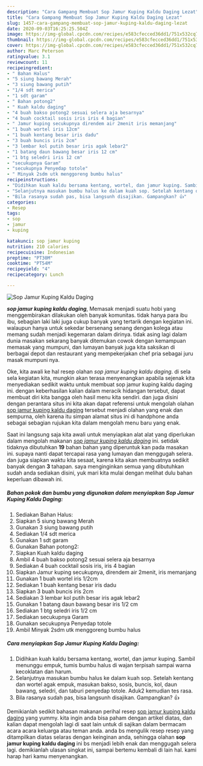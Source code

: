 ```yaml
---
description: "Cara Gampang Membuat Sop Jamur Kuping Kaldu Daging Lezat"
title: "Cara Gampang Membuat Sop Jamur Kuping Kaldu Daging Lezat"
slug: 1457-cara-gampang-membuat-sop-jamur-kuping-kaldu-daging-lezat
date: 2020-09-03T16:25:25.504Z
image: https://img-global.cpcdn.com/recipes/e583cfecced36dd1/751x532cq70/sop-jamur-kuping-kaldu-daging-foto-resep-utama.jpg
thumbnail: https://img-global.cpcdn.com/recipes/e583cfecced36dd1/751x532cq70/sop-jamur-kuping-kaldu-daging-foto-resep-utama.jpg
cover: https://img-global.cpcdn.com/recipes/e583cfecced36dd1/751x532cq70/sop-jamur-kuping-kaldu-daging-foto-resep-utama.jpg
author: Marc Peterson
ratingvalue: 3.1
reviewcount: 11
recipeingredient:
- " Bahan Halus"
- "5 siung bawang Merah"
- "3 siung bawang putih"
- "1/4 sdt merica"
- "1 sdt garam"
- " Bahan potong2"
- " Kuah kaldu daging"
- "4 buah bakso potong2 sesuai selera aja besarnya"
- "4 buah cocktail sosis iris iris 4 bagian"
- " Jamur kuping secukupnya direndem air 2menit iris memanjang"
- "1 buah wortel iris 12cm"
- "1 buah kentang besar iris dadu"
- "3 buah buncis iris 2cm"
- "3 lembar kol putih besar iris agak lebar2"
- "1 batang daun bawang besar iris 12 cm"
- "1 btg seledri iris 12 cm"
- "secukupnya Garam"
- "secukupnya Penyedap totole"
- " Minyak 2sdm utk menggoreng bumbu halus"
recipeinstructions:
- "Didihkan kuah kaldu bersama kentang, wortel, dan jamur kuping. Sambil menunggu empuk, tumis bumbu halus di wajan terpisah sampai warna kecoklatan dan harum."
- "Selanjutnya masukan bumbu halus ke dalam kuah sop. Setelah kentang dan wortel agak empuk, masukan bakso, sosis, buncis, kol, daun bawang, seledri, dan taburi penyedap totole. Aduk2 kemudian tes rasa."
- "Bila rasanya sudah pas, bisa langsunh disajikan. Gampangkan? 👍"
categories:
- Resep
tags:
- sop
- jamur
- kuping

katakunci: sop jamur kuping 
nutrition: 210 calories
recipecuisine: Indonesian
preptime: "PT30M"
cooktime: "PT54M"
recipeyield: "4"
recipecategory: Lunch

---
```



![Sop Jamur Kuping Kaldu Daging](https://img-global.cpcdn.com/recipes/e583cfecced36dd1/751x532cq70/sop-jamur-kuping-kaldu-daging-foto-resep-utama.jpg)

<b><i>sop jamur kuping kaldu daging</i></b>, Memasak menjadi suatu hobi yang menggembirakan dilakukan oleh banyak komunitas. tidak hanya para ibu ibu, sebagian laki laki juga cukup banyak yang tertarik dengan kegiatan ini. walaupun hanya untuk sekedar bersenang senang dengan kolega atau memang sudah menjadi kegemaran dalam dirinya. tidak asing lagi dalam dunia masakan sekarang banyak ditemukan cowok dengan kemampuan memasak yang mumpuni, dan lumayan banyak juga kita saksikan di berbagai depot dan restaurant yang mempekerjakan chef pria sebagai juru masak mumpuni nya.

Oke, kita awali ke hal resep olahan <i>sop jamur kuping kaldu daging</i>. di sela sela kegiatan kita, mungkin akan terasa menyenangkan apabila sejenak kita menyediakan sedikit waktu untuk membuat sop jamur kuping kaldu daging ini. dengan keberhasilan kalian dalam meracik hidangan tersebut, dapat membuat diri kita bangga oleh hasil menu kita sendiri. dan juga disini dengan perantara situs ini kita akan dapat referensi untuk mengolah olahan <u>sop jamur kuping kaldu daging</u> tersebut menjadi olahan yang enak dan sempurna, oleh karena itu simpan alamat situs ini di handphone anda sebagai sebagian rujukan kita dalam mengolah menu baru yang enak.




Saat ini langsung saja kita awali untuk menyiapkan alat alat yang diperlukan dalam mengolah makanan <u><i>sop jamur kuping kaldu daging</i></u> ini. setidak tidaknya dibutuhkan <b>19</b> bahan bahan yang diperuntuk kan pada masakan ini. supaya nanti dapat tercapai rasa yang lumayan dan menggugah selera. dan juga siapkan waktu kita sesaat, karena kita akan membuatnya sedikit banyak dengan <b>3</b> tahapan. saya menginginkan semua yang dibutuhkan sudah anda sediakan disini, yuk mari kita mulai dengan melihat dulu bahan keperluan dibawah ini.

<!--inarticleads1-->

##### Bahan pokok dan bumbu yang digunakan dalam menyiapkan Sop Jamur Kuping Kaldu Daging:

1. Sediakan  Bahan Halus:
1. Siapkan 5 siung bawang Merah
1. Gunakan 3 siung bawang putih
1. Sediakan 1/4 sdt merica
1. Gunakan 1 sdt garam
1. Gunakan  Bahan potong2:
1. Siapkan  Kuah kaldu daging
1. Ambil 4 buah bakso potong2 sesuai selera aja besarnya
1. Sediakan 4 buah cocktail sosis iris, iris 4 bagian
1. Siapkan  Jamur kuping secukupnya, direndem air 2menit, iris memanjang
1. Gunakan 1 buah wortel iris 1/2cm
1. Sediakan 1 buah kentang besar iris dadu
1. Siapkan 3 buah buncis iris 2cm
1. Sediakan 3 lembar kol putih besar iris agak lebar2
1. Gunakan 1 batang daun bawang besar iris 1/2 cm
1. Sediakan 1 btg seledri iris 1/2 cm
1. Sediakan secukupnya Garam
1. Gunakan secukupnya Penyedap totole
1. Ambil  Minyak 2sdm utk menggoreng bumbu halus




<!--inarticleads2-->

##### Cara menyiapkan Sop Jamur Kuping Kaldu Daging:

1. Didihkan kuah kaldu bersama kentang, wortel, dan jamur kuping. Sambil menunggu empuk, tumis bumbu halus di wajan terpisah sampai warna kecoklatan dan harum.
1. Selanjutnya masukan bumbu halus ke dalam kuah sop. Setelah kentang dan wortel agak empuk, masukan bakso, sosis, buncis, kol, daun bawang, seledri, dan taburi penyedap totole. Aduk2 kemudian tes rasa.
1. Bila rasanya sudah pas, bisa langsunh disajikan. Gampangkan? 👍




Demikianlah sedikit bahasan makanan perihal resep <u>sop jamur kuping kaldu daging</u> yang yummy. kita ingin anda bisa paham dengan artikel diatas, dan kalian dapat mengolah lagi di saat lain untuk di sajikan dalam bermacam acara acara keluarga atau teman anda. anda bs mengulik resep resep yang ditampilkan diatas selaras dengan keinginan anda, sehingga olahan <b>sop jamur kuping kaldu daging</b> ini bs menjadi lebih enak dan menggugah selera lagi. demikianlah ulasan singkat ini, sampai bertemu kembali di lain hal. kami harap hari kamu menyenangkan.
